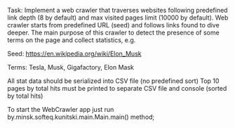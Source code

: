 Task:
Implement a web crawler that traverses websites following predefined link depth (8 by default) and max visited pages limit (10000 by default).
Web crawler starts from predefined URL (seed) and follows links found to dive deeper.
The main purpose of this crawler to detect the presence of some terms on the page and collect statistics, e.g.

Seed:
	https://en.wikipedia.org/wiki/Elon_Musk
  
Terms:
Tesla, Musk, Gigafactory, Elon Mask

All stat data should be serialized into CSV file (no predefined sort)
Top 10 pages by total hits must be printed to separate CSV file and console (sorted by total hits)

To start the WebCrawler app just run by.minsk.softeq.kunitski.main.Main.main() method; 
